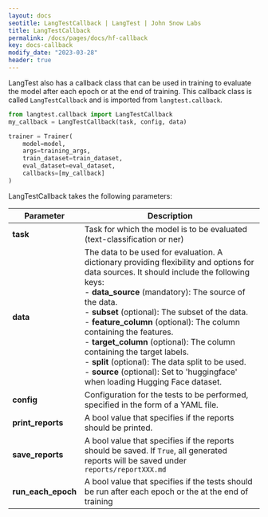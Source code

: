 ```yaml
---
layout: docs
seotitle: LangTestCallback | LangTest | John Snow Labs
title: LangTestCallback
permalink: /docs/pages/docs/hf-callback
key: docs-callback
modify_date: "2023-03-28"
header: true
---
```


<div class="main-docs" markdown="1"><div class="h3-box" markdown="1">

LangTest also has a callback class that can be used in training to evaluate the model after each epoch or at the end of training. This callback class is called `LangTestCallback` and is imported from `langtest.callback`.

```python
from langtest.callback import LangTestCallback
my_callback = LangTestCallback(task, config, data)

trainer = Trainer(
    model=model,
    args=training_args,
    train_dataset=train_dataset,
    eval_dataset=eval_dataset,
    callbacks=[my_callback]
)
```

LangTestCallback takes the following parameters:

| Parameter          | Description                                                                                                                                                                                                                                                                                                                                                                                                                                                                                                                                                                |
| ------------------ | -------------------------------------------------------------------------------------------------------------------------------------------------------------------------------------------------------------------------------------------------------------------------------------------------------------------------------------------------------------------------------------------------------------------------------------------------------------------------------------------------------------------------------------------------------------------------- |
| **task**           | Task for which the model is to be evaluated (text-classification or ner)                                                                                                                                                                                                                                                                                                                                                                                                                                                                                                   |
| **data**           | The data to be used for evaluation. A dictionary providing flexibility and options for data sources. It should include the following keys: <br/> -  **data_source** (mandatory): The source of the data. <br/> -  **subset** (optional): The subset of the data. <br/> - **feature_column** (optional): The column containing the features. <br/> - **target_column** (optional): The column containing the target labels. <br/> - **split** (optional): The data split to be used. <br/> - **source** (optional): Set to 'huggingface' when loading Hugging Face dataset. |
| **config**         | Configuration for the tests to be performed, specified in the form of a YAML file.                                                                                                                                                                                                                                                                                                                                                                                                                                                                                         |
| **print_reports**  | A bool value that specifies if the reports should be printed.                                                                                                                                                                                                                                                                                                                                                                                                                                                                                                              |
| **save_reports**   | A bool value that specifies if the reports should be saved. If `True`, all generated reports will be saved under `reports/reportXXX.md`                                                                                                                                                                                                                                                                                                                                                                                                                                    |
| **run_each_epoch** | A bool value that specifies if the tests should be run after each epoch or the at the end of training                                                                                                                                                                                                                                                                                                                                                                                                                                                                      |


</div></div>
